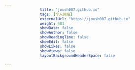 ---
                title: "joush007.github.io"
                tags: [个人网站]
                externalUrl: "https://joush007.github.io"
                weight: 481
                showDate: false
                showAuthor: false
                showReadingTime: false
                showEdit: false
                showLikes: false
                showViews: false
                layoutBackgroundHeaderSpace: false
                ---

